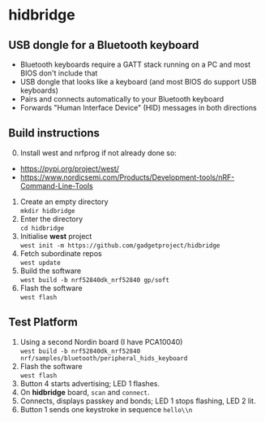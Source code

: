 # hidbridge
## USB dongle for a Bluetooth keyboard

- Bluetooth keyboards require a GATT stack running on a PC and most BIOS don't include that
- USB dongle that looks like a keyboard (and most BIOS do support USB keyboards)
- Pairs and connects automatically to your Bluetooth keyboard
- Forwards "Human Interface Device" (HID) messages in both directions

## Build instructions

0. Install west and nrfprog if not already done so:
  - https://pypi.org/project/west/
  - https://www.nordicsemi.com/Products/Development-tools/nRF-Command-Line-Tools
1. Create an empty directory <br>`mkdir hidbridge`
2. Enter the directory <br>`cd hidbridge`
3. Initialise **west** project <br>`west init -m https://github.com/gadgetproject/hidbridge`
4. Fetch subordinate repos <br>`west update`
5. Build the software <br>`west build -b nrf52840dk_nrf52840 gp/soft`
6. Flash the software <br>`west flash`

## Test Platform

1. Using a second Nordin board (I have PCA10040) <br>`west build -b nrf52840dk_nrf52840 nrf/samples/bluetooth/peripheral_hids_keyboard`
2. Flash the software <br>`west flash`
3. Button 4 starts advertising; LED 1 flashes.
4. On **hidbridge** board, `scan` and `connect`.
5. Connects, displays passkey and bonds; LED 1 stops flashing, LED 2 lit.
6. Button 1 sends one keystroke in sequence `hello\\n`
